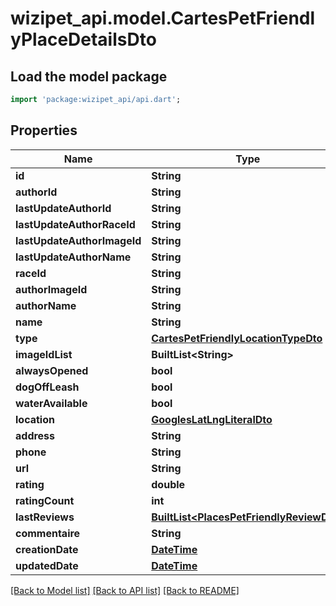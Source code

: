 # wizipet_api.model.CartesPetFriendlyPlaceDetailsDto

## Load the model package
```dart
import 'package:wizipet_api/api.dart';
```

## Properties
Name | Type | Description | Notes
------------ | ------------- | ------------- | -------------
**id** | **String** |  | [optional] 
**authorId** | **String** |  | [optional] 
**lastUpdateAuthorId** | **String** |  | [optional] 
**lastUpdateAuthorRaceId** | **String** |  | [optional] 
**lastUpdateAuthorImageId** | **String** |  | [optional] 
**lastUpdateAuthorName** | **String** |  | [optional] 
**raceId** | **String** |  | [optional] 
**authorImageId** | **String** |  | [optional] 
**authorName** | **String** |  | [optional] 
**name** | **String** |  | [optional] 
**type** | [**CartesPetFriendlyLocationTypeDto**](CartesPetFriendlyLocationTypeDto.md) |  | [optional] 
**imageIdList** | **BuiltList&lt;String&gt;** |  | [optional] 
**alwaysOpened** | **bool** |  | [optional] 
**dogOffLeash** | **bool** |  | [optional] 
**waterAvailable** | **bool** |  | [optional] 
**location** | [**GooglesLatLngLiteralDto**](GooglesLatLngLiteralDto.md) |  | [optional] 
**address** | **String** |  | [optional] 
**phone** | **String** |  | [optional] 
**url** | **String** |  | [optional] 
**rating** | **double** |  | [optional] 
**ratingCount** | **int** |  | [optional] 
**lastReviews** | [**BuiltList&lt;PlacesPetFriendlyReviewDto&gt;**](PlacesPetFriendlyReviewDto.md) |  | [optional] 
**commentaire** | **String** |  | [optional] 
**creationDate** | [**DateTime**](DateTime.md) |  | [optional] 
**updatedDate** | [**DateTime**](DateTime.md) |  | [optional] 

[[Back to Model list]](../README.md#documentation-for-models) [[Back to API list]](../README.md#documentation-for-api-endpoints) [[Back to README]](../README.md)


